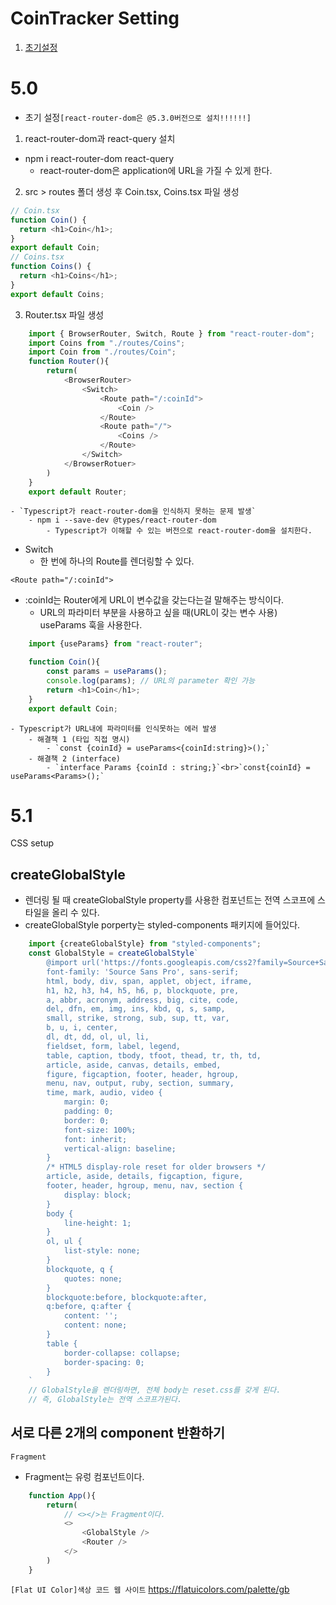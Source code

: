 # CoinTracker Setting

1. [초기설정](#5.0)

# 5.0

- 초기 설정`[react-router-dom은 @5.3.0버전으로 설치!!!!!!]`

1. react-router-dom과 react-query 설치

- npm i react-router-dom react-query
  - react-router-dom은 application에 URL을 가질 수 있게 한다.

2. src > routes 폴더 생성 후 Coin.tsx, Coins.tsx 파일 생성

```Typescript
// Coin.tsx
function Coin() {
  return <h1>Coin</h1>;
}
export default Coin;
// Coins.tsx
function Coins() {
  return <h1>Coins</h1>;
}
export default Coins;
```

3.  Router.tsx 파일 생성

```Typescript
    import { BrowserRouter, Switch, Route } from "react-router-dom";
    import Coins from "./routes/Coins";
    import Coin from "./routes/Coin";
    function Router(){
        return(
            <BrowserRouter>
                <Switch>
                    <Route path="/:coinId">
                        <Coin />
                    </Route>
                    <Route path="/">
                        <Coins />
                    </Route>
                </Switch>
            </BrowserRotuer>
        )
    }
    export default Router;
```

    - `Typescript가 react-router-dom을 인식하지 못하는 문제 발생`
        - npm i --save-dev @types/react-router-dom
            - Typescript가 이해할 수 있는 버전으로 react-router-dom을 설치한다.

- Switch
  - 한 번에 하나의 Route를 렌더링할 수 있다.

`<Route path="/:coinId">`

- :coinId는 Router에게 URL이 변수값을 갖는다는걸 말해주는 방식이다.
  - URL의 파라미터 부분을 사용하고 싶을 때(URL이 갖는 변수 사용) useParams 훅을 사용한다.

```Typescript
    import {useParams} from "react-router";

    function Coin(){
        const params = useParams();
        console.log(params); // URL의 parameter 확인 가능
        return <h1>Coin</h1>;
    }
    export default Coin;
```

    - Typescript가 URL내에 파라미터를 인식못하는 에러 발생
        - 해결책 1 (타입 직접 명시)
            - `const {coinId} = useParams<{coinId:string}>();`
        - 해결책 2 (interface)
            - `interface Params {coinId : string;}`<br>`const{coinId} = useParams<Params>();`

# 5.1

CSS setup

## createGlobalStyle

- 렌더링 될 때 createGlobalStyle property를 사용한 컴포넌트는 전역 스코프에 스타일을 올리 수 있다.
- createGlobalStyle porperty는 styled-components 패키지에 들어있다.

```Javascript
    import {createGlobalStyle} from "styled-components";
    const GlobalStyle = createGlobalStyle`
        @import url('https://fonts.googleapis.com/css2?family=Source+Sans   +Pro:wght@300;400&display=swap');
        font-family: 'Source Sans Pro', sans-serif;
        html, body, div, span, applet, object, iframe,
        h1, h2, h3, h4, h5, h6, p, blockquote, pre,
        a, abbr, acronym, address, big, cite, code,
        del, dfn, em, img, ins, kbd, q, s, samp,
        small, strike, strong, sub, sup, tt, var,
        b, u, i, center,
        dl, dt, dd, ol, ul, li,
        fieldset, form, label, legend,
        table, caption, tbody, tfoot, thead, tr, th, td,
        article, aside, canvas, details, embed,
        figure, figcaption, footer, header, hgroup,
        menu, nav, output, ruby, section, summary,
        time, mark, audio, video {
            margin: 0;
            padding: 0;
            border: 0;
            font-size: 100%;
            font: inherit;
            vertical-align: baseline;
        }
        /* HTML5 display-role reset for older browsers */
        article, aside, details, figcaption, figure,
        footer, header, hgroup, menu, nav, section {
            display: block;
        }
        body {
            line-height: 1;
        }
        ol, ul {
            list-style: none;
        }
        blockquote, q {
            quotes: none;
        }
        blockquote:before, blockquote:after,
        q:before, q:after {
            content: '';
            content: none;
        }
        table {
            border-collapse: collapse;
            border-spacing: 0;
        }
    `
    // GlobalStyle을 렌더링하면, 전체 body는 reset.css를 갖게 된다.
    // 즉, GlobalStyle는 전역 스코프가된다.
```

## 서로 다른 2개의 component 반환하기

`Fragment`

- Fragment는 유렁 컴포넌트이다.

```Javascript
    function App(){
        return(
            // <></>는 Fragment이다.
            <>
                <GlobalStyle />
                <Router />
            </>
        )
    }
```

`[Flat UI Color]색상 코드 웹 사이트`
https://flatuicolors.com/palette/gb
